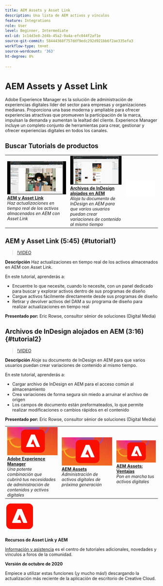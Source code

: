 ```yaml
---
title: AEM Assets y Asset Link
description: Una lista de AEM activos y vínculos
feature: Integrations
role: User
level: Beginner, Intermediate
exl-id: 1c14d3e8-2d4b-45a2-9a4a-efc044f2af1e
source-git-commit: 58444368f757ddf9edc292d921bb6f2ae335efa3
workflow-type: tm+mt
source-wordcount: '363'
ht-degree: 0%

---
```


# AEM Assets y Asset Link

Adobe Experience Manager es la solución de administración de experiencias digitales líder del sector para empresas y organizaciones medianas. Proporciona una base moderna y ampliable para ofrecer experiencias atractivas que promueven la participación de la marca, impulsan la demanda y aumentan la lealtad del cliente. Experience Manager incluye un completo conjunto de herramientas para crear, gestionar y ofrecer experiencias digitales en todos los canales.

## Buscar Tutorials de productos

<table style="table-layout:fixed">
<tr>
 <td>
   <a href="aem.md#tutorial1">
      <img alt="AEM y Asset Link" src="../assets/aem_assetlink_rowse_thumbnail.jpg" />
   </a>
    <div>
   <a href="aem.md#tutorial1"><strong>AEM y Asset Link</strong></a>
    </div>
    <em>Haz actualizaciones en tiempo real de los activos almacenados en AEM con Asset Link</em>
    <br>
  </td>
   <td>
   <a href="aem.md#tutorial2">
      <img alt="Archivos de InDesign alojados en AEM" src="../assets/InDesign-Files-Hosten-in-AEM.jpg" />
   </a>
    <div>
   <a href="aem.md#tutorial2"><strong>Archivos de InDesign alojados en AEM</strong></a>
    </div>
    <em>Aloja tu documento de InDesign en AEM para que varios usuarios puedan crear variaciones de contenido al mismo tiempo</em>
    <br>
  </td>
  <td>
    <img alt="Separador" src="../assets/Whitespacer.png" />
    <div>
    <br>
  </td>
</tr>
</table>

## AEM y Asset Link (5:45) {#tutorial1}

>[!VIDEO](https://video.tv.adobe.com/v/326828?hidetitle=true)

**Descripción**
Haz actualizaciones en tiempo real de los activos almacenados en AEM con Asset Link.

En este tutorial, aprenderás a:
* Encuentre lo que necesite, cuando lo necesite, con un panel dedicado para buscar y explorar activos dentro de sus programas de diseño
* Cargue activos fácilmente directamente desde sus programas de diseño
* Retirar y devolver activos del DAM a su programa de diseño para realizar actualizaciones en tiempo real

**Presentado por:**
Eric Rowse, consultor sénior de soluciones (Digital Media)

## Archivos de InDesign alojados en AEM (3:16) {#tutorial2}

>[!VIDEO](https://video.tv.adobe.com/v/326829?hidetitle=true)

**Descripción**
Aloje su documento de InDesign en AEM para que varios usuarios puedan crear variaciones de contenido al mismo tiempo.

En este tutorial, aprenderás a:
* Cargar archivo de InDesign en AEM para el acceso común al almacenamiento
* Crea variaciones de forma segura sin miedo a arruinar el archivo de origen
* Los campos de documento están preformateados, lo que permite realizar modificaciones o cambios rápidos en el contenido

**Presentado por:**
Eric Rowse, consultor sénior de soluciones (Digital Media)

<table style="table-layout:fixed">
<tr>
 <td>
   <a href="https://www.adobe.com/marketing/experience-manager.html">
      <img alt="Adobe Experience Manager" src="../assets/AEM_Thumbnail.jpg" />
   </a>
    <div>
   <a href="https://www.adobe.com/marketing/experience-manager.html"><strong>Adobe Experience Manager</strong></a>
    </div>
    <em>Una potente combinación que cubrirá tus necesidades de administración de contenidos y activos digitales</em>
    <br>
  </td>
  <td>
   <a href="https://www.adobe.com/marketing/experience-manager-assets.html">
      <img alt="InDesign Server: Encuentra un socio" src="../assets/AEM_Thumbnail.jpg" />
   </a>
    <div>
   <a href="https://www.adobe.com/marketing/experience-manager-assets.html"><strong>AEM Assets</strong></a>
    </div>
    <em>Administración de activos digitales de próxima generación</em>
    <br>
  </td>
  <td>
   <a href="https://www.adobe.com/marketing/experience-manager-assets/benefits.html">
      <img alt="InDesign Server: Encuentra un socio" src="../assets/AEM_Thumbnail.jpg" />
   </a>
    <div>
   <a href="https://www.adobe.com/marketing/experience-manager-assets/benefits.html"><strong>AEM Assets: Ventajas</strong></a>
    </div>
    <em>Pon en marcha tus activos digitales</em>
    <br>
  </td>
</tr>
</table>

![Logotipo AEM](../assets/aem_appicon_noshadow_96.png)

**Recursos de Asset Link y AEM**

[Información y asistencia](https://helpx.adobe.com/support/experience-manager.html) es el centro de tutoriales adicionales, novedades y vínculos a foros de la comunidad.

**Versión de octubre de 2020**

Empiece a utilizar estas funciones (¡y mucho más!) descargando la actualización más reciente de la aplicación de escritorio de Creative Cloud.
